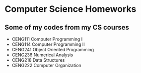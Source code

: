 # Computer Science Homeworks
## Some of my codes from my CS courses
- CENG111 Computer Programming I
- CENG114 Computer Programming II
- CENG241 Object Oriented Programming
- CENG236 Numerical Analysis
- CENG218 Data Structures
- CENG222 Computer Organization
